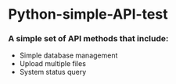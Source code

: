 # Python-simple-API-test
### A simple set of API methods that include:

+ Simple database management
+ Upload multiple files
+ System status query
